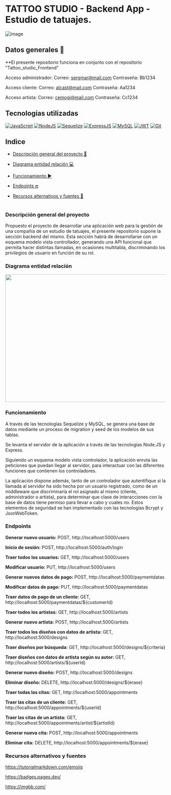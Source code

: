 # TATTOO STUDIO - Backend App - Estudio de tatuajes.
![image](https://i.ibb.co/jfjnBSq/logo-4.webp)

## Datos generales :paperclip:
**El presente repositorio funciona en conjunto con el repositorio "Tattoo_studio_Frontend"

Acceso administrador: 
Correo: sergmar@mail.com  Contraseña: Bb1234

Acceso cliente:
Correo: alcast@mail.com  Contraseña: Aa1234

Acceso artista:
Correo: cemogi@mail.com  Contraseña: Cc1234

## Tecnologías utilizadas
[![JavaScript](https://img.shields.io/badge/JavaScript-F7DF1E?logo=javascript&logoColor=000&style=flat)](https://developer.mozilla.org/en-US/docs/Web/JavaScript) [![NodeJS](https://img.shields.io/badge/Node.js-393?logo=nodedotjs&logoColor=fff&style=flat)](https://developer.mozilla.org/en-US/docs/Web/API/Node) [![Sequelize](https://img.shields.io/badge/Sequelize-52B0E7?logo=sequelize&logoColor=fff&style=flat)](https://sequelize.org/) [![ExpressJS](https://img.shields.io/badge/Express-000?logo=express&logoColor=fff&style=flat)](https://expressjs.com/) [![MySQL](https://img.shields.io/badge/MySQL-4479A1?logo=mysql&logoColor=fff&style=flat)](https://dev.mysql.com/doc/) [![JWT](https://img.shields.io/badge/JSON%20Web%20Tokens-000?logo=jsonwebtokens&logoColor=fff&style=flat)](https://jwt.io/introduction) [![Git](https://img.shields.io/badge/Git-F05032?logo=git&logoColor=fff&style=flat)](https://developer.mozilla.org/en-US/docs/Glossary/Git)

## Indice 

- [Descripción general del proyecto :speech_balloon:](#descripción-general-del-proyecto)

- [Diagrama entidad relación :computer:](#diagrama-entidad-relación) 

- [Funcionamiento :arrow_forward:](#funcionamiento) 

- [Endpoints :end:](#endpoints) 

- [Recursos alternativos y fuentes :art:](#recursos-alternativos-y-fuentes)  

#

### Descripción general del proyecto

Propuesto el proyecto de desarrollar una aplicación web para la gestión de una compañía de un estudio de tatuajes, el presente repositorio supone la sección backend del mismo. Esta sección habrá de desarrollarse con un esquema modelo vista controllador, generando una API funcional que permita hacer distintas llamadas, en ocasiones multitabla, discriminando los privilegios de usuario en función de su rol.

### Diagrama entidad relación

<p align="center">
<img src="https://i.ibb.co/whQgx04/esquema-ER.jpg"  width="800" height="400"></p>

### Funcionamiento

A través de las tecnologías Sequelize y MySQL, se genera una base de datos mediante un proceso de migration y seed de los modelos de sus tablas.

Se levanta el servidor de la aplicación a través de las tecnologías Node.JS y Express.

Siguiendo un esquema modelo vista controlador, la aplicación enruta las peticiones que puedan llegar al servidor, para interactuar con las diferentes funciones que contienen los controladores.

La aplicación dispone además, tanto de un controlador que autentifique si la llamada al servidor ha sido hecha por un usuario registrado, como de un middleware que discriminaría el rol asignado al mismo (cliente, administrador o artista), para determinar que clase de interacciones con la base de datos tiene permiso para llevar a cabo y cuales no. Estos elementos de seguridad se han implementado con las tecnologías Bcrypt y JsonWebToken.

### Endpoints

**Generar nuevo usuario:** POST, http://localhost:5000/users

**Inicio de sesión:** POST, http://localhost:5000/auth/login

**Traer todos los usuarios:** GET, http://localhost:5000/users

**Modificar usuario:** PUT, http://localhost:5000/users

**Generar nuevos datos de pago:** POST, http://localhost:5000/paymentdatas

**Modificar datos de pago:** PUT, http://localhost:5000/paymentdatas

**Traer datos de pago de un cliente:** GET, http://localhost:5000/paymentdatas/${customerId}

**Traer todos los artistas:** GET, http://localhost:5000/artists

**Generar nuevo artista:** POST, http://localhost:5000/artists

**Traer todos los diseños con datos de artista:** GET, http://localhost:5000/designs

**Traer diseños por búsqueda:** GET, http://localhost:5000/designs/${criteria}

**Traer diseños con datos de artista según su autor:** GET, http://localhost:5000/artists/${userId}

**Generar nuevo diseño:** POST, http://localhost:5000/designs

**Eliminar diseño:** DELETE, http://localhost:5000/designs/${erase}

**Traer todas las citas:** GET, http://localhost:5000/appointments

**Traer las citas de un cliente:** GET, http://localhost:5000/appointments/${userId}

**Traer las citas de un artista:** GET, http://localhost:5000/appointments/artist/${artistId}

**Generar nueva cita:** POST, http://localhost:5000/appointments

**Eliminar cita:** DELETE, http://localhost:5000/appointments/${erase}

### Recursos alternativos y fuentes

https://tutorialmarkdown.com/emojis

https://badges.pages.dev/

https://imgbb.com/
